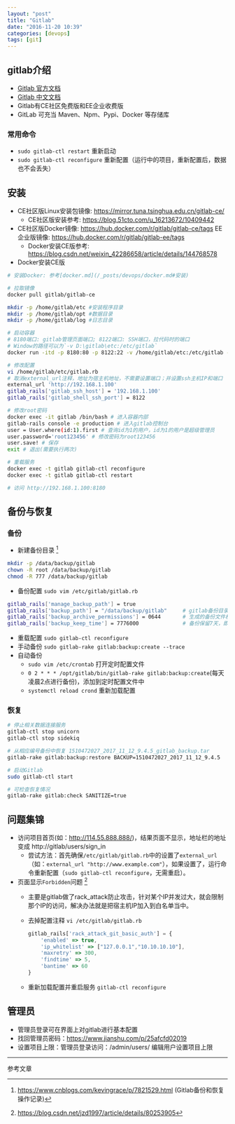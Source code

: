```yaml
---
layout: "post"
title: "Gitlab"
date: "2016-11-20 10:39"
categories: [devops]
tags: [git]
---
```


## gitlab介绍

- [Gitlab 官方文档](https://docs.gitlab.com/)
- [Gitlab 中文文档](https://www.bookstack.cn/read/gitlab-doc-zh/README.md)
- Gitlab有CE社区免费版和EE企业收费版
- GitLab 可充当 Maven、Npm、Pypi、Docker 等存储库

### 常用命令

- `sudo gitlab-ctl restart` 重新启动
- `sudo gitlab-ctl reconfigure` 重新配置（运行中的项目，重新配置后，数据也不会丢失）

## 安装

- CE社区版Linux安装包镜像: https://mirror.tuna.tsinghua.edu.cn/gitlab-ce/
    - CE社区版安装参考: https://blog.51cto.com/u_16213672/10409442
- CE社区版Docker镜像: https://hub.docker.com/r/gitlab/gitlab-ce/tags EE企业版镜像: https://hub.docker.com/r/gitlab/gitlab-ee/tags
    - Docker安装CE版参考: https://blog.csdn.net/weixin_42286658/article/details/144768578
- Docker安装CE版

```bash
# 安装Docker: 参考[docker.md](/_posts/devops/docker.md#安装)

# 拉取镜像
docker pull gitlab/gitlab-ce

mkdir -p /home/gitlab/etc #安装程序目录
mkdir -p /home/gitlab/opt #数据目录
mkdir -p /home/gitlab/log #日志目录

# 启动容器
# 8180端口: gitlab管理页面端口; 8122端口: SSH端口，拉代码时的端口
# Window的路径可以为`-v D:\gitlab\etc:/etc/gitlab`
docker run -itd -p 8180:80 -p 8122:22 -v /home/gitlab/etc:/etc/gitlab -v /home/gitlab/log:/var/log/gitlab -v /home/gitlab/opt:/var/opt/gitlab --restart always --privileged=true --name gitlab gitlab/gitlab-ce

# 修改配置
vi /home/gitlab/etc/gitlab.rb
# 取消external_url注释，地址为宿主机地址，不需要设置端口；并设置ssh主机IP和端口
external_url 'http://192.168.1.100'
gitlab_rails['gitlab_ssh_host'] = '192.168.1.100'
gitlab_rails['gitlab_shell_ssh_port'] = 8122

# 修改root密码
docker exec -it gitlab /bin/bash # 进入容器内部
gitlab-rails console -e production # 进入gitlab控制台
user = User.where(id:1).first # 查询id为1的用户，id为1的用户是超级管理员
user.password='root123456' # 修改密码为root123456
user.save! # 保存
exit # 退出(需要执行两次)

# 重载服务
docker exec -t gitlab gitlab-ctl reconfigure
docker exec -t gitlab gitlab-ctl restart

# 访问 http://192.168.1.100:8180
```

## 备份与恢复

### 备份

- 新建备份目录 [^1]

```bash
mkdir -p /data/backup/gitlab
chown -R root /data/backup/gitlab
chmod -R 777 /data/backup/gitlab
```
- 备份配置 `sudo vim /etc/gitlab/gitlab.rb`

```bash
gitlab_rails['manage_backup_path'] = true
gitlab_rails['backup_path'] = "/data/backup/gitlab"     # gitlab备份目录
gitlab_rails['backup_archive_permissions'] = 0644       # 生成的备份文件权限
gitlab_rails['backup_keep_time'] = 7776000              # 备份保留7天，即604800秒
```
- 重载配置 `sudo gitlab-ctl reconfigure`
- 手动备份 `sudo gitlab-rake gitlab:backup:create --trace`
- 自动备份
    - `sudo vim /etc/crontab` 打开定时配置文件
    - `0 2 * * * /opt/gitlab/bin/gitlab-rake gitlab:backup:create`(每天凌晨2点进行备份)，添加到定时配置文件中
    - `systemctl reload crond` 重新加载配置

### 恢复

```bash
# 停止相关数据连接服务
gitlab-ctl stop unicorn
gitlab-ctl stop sidekiq

# 从相应编号备份中恢复 1510472027_2017_11_12_9.4.5_gitlab_backup.tar
gitlab-rake gitlab:backup:restore BACKUP=1510472027_2017_11_12_9.4.5

# 启动Gitlab
sudo gitlab-ctl start

# 可检查恢复情况
gitlab-rake gitlab:check SANITIZE=true
```

## 问题集锦

- 访问项目首页(如：http://114.55.888.888/)，结果页面不显示，地址栏的地址变成 http://gitlab/users/sign_in
    - 尝试方法：首先确保`/etc/gitlab/gitlab.rb`中的设置了`external_url`（如：`external_url "http://www.example.com"`），如果设置了，运行命令重新配置（`sudo gitlab-ctl reconfigure`，无需重启）。
- 页面显示`Forbidden`问题 [^2]
    - 主要是gitlab做了rack_attack防止攻击，针对某个IP并发过大，就会限制那个IP的访问，解决办法就是把宿主机IP加入到白名单当中。
    - 去掉配置注释 `vi /etc/gitlab/gitlab.rb`

        ```js
        gitlab_rails['rack_attack_git_basic_auth'] = {
            'enabled' => true,
            'ip_whitelist' => ["127.0.0.1","10.10.10.10"],
            'maxretry' => 300,
            'findtime' => 5,
            'bantime' => 60
        }
        ```
    - 重新加载配置并重启服务 `gitlab-ctl reconfigure`

## 管理员

- 管理员登录可在界面上对gitlab进行基本配置
- 找回管理员密码：https://www.jianshu.com/p/25afcfd02019
- 设置项目上限：管理员登录访问：/admin/users/ 编辑用户设置项目上限

---

参考文章

[^1]: https://www.cnblogs.com/kevingrace/p/7821529.html (Gitlab备份和恢复操作记录)
[^2]: https://blog.csdn.net/jzd1997/article/details/80253905

